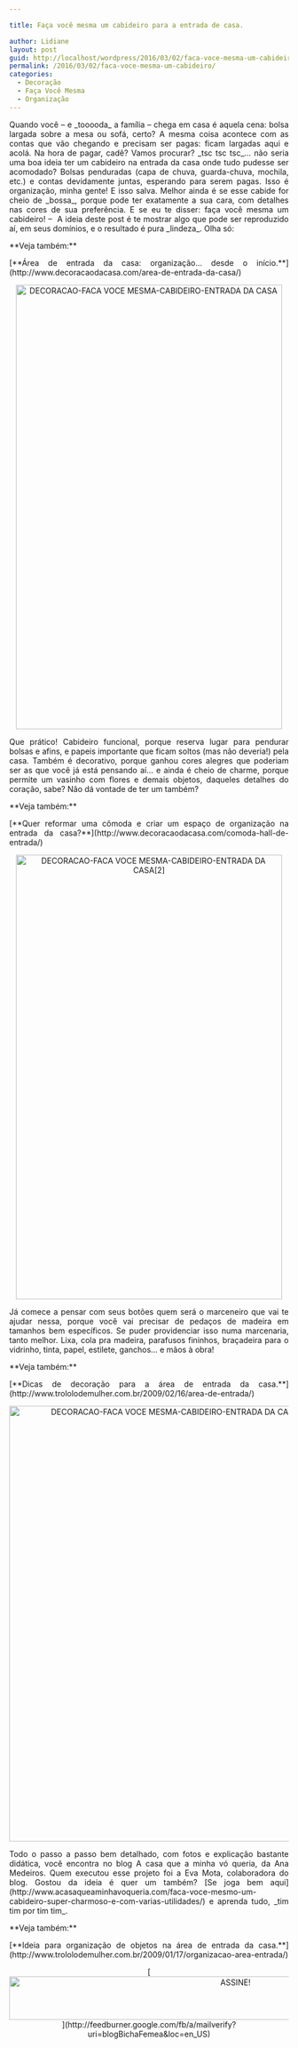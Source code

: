 ```yaml
---

title: Faça você mesma um cabideiro para a entrada de casa.

author: Lidiane
layout: post
guid: http://localhost/wordpress/2016/03/02/faca-voce-mesma-um-cabideiro/
permalink: /2016/03/02/faca-voce-mesma-um-cabideiro/
categories:
  - Decoração
  - Faça Você Mesma
  - Organização
---
```

<p align="justify">
  Quando você – e _tooooda_ a família – chega em casa é aquela cena: bolsa largada sobre a mesa ou sofá, certo? A mesma coisa acontece com as contas que vão chegando e precisam ser pagas: ficam largadas aqui e acolá. Na hora de pagar, cadê? Vamos procurar? _tsc tsc tsc_… não seria uma boa ideia ter um cabideiro na entrada da casa onde tudo pudesse ser acomodado? Bolsas penduradas (capa de chuva, guarda-chuva, mochila, etc.) e contas devidamente juntas, esperando para serem pagas. Isso é organização, minha gente! E isso salva. Melhor ainda é se esse cabide for cheio de _bossa_, porque pode ter exatamente a sua cara, com detalhes nas cores de sua preferência. E se eu te disser: faça você mesma um cabideiro! &#8211;  A ideia deste post é te mostrar algo que pode ser reproduzido aí, em seus domínios, e o resultado é pura _lindeza_. Olha só:
</p>

<p align="justify">
  **Veja também:**
</p>

<p align="justify">
  [**Área de entrada da casa: organização… desde o início.**](http://www.decoracaodacasa.com/area-de-entrada-da-casa/) 
</p>

<p align="center">
  <img class="alignnone size-full wp-image-12025" src="http://www.trololodemulher.com.br/blog/wp-content/uploads/2016/03/DECORACAO-FACA-VOCE-MESMA-CABIDEIRO-ENTRADA-DA-CASA.jpg" alt="DECORACAO-FACA VOCE MESMA-CABIDEIRO-ENTRADA DA CASA" width="480" height="800" />
</p>

<p align="justify">
  Que prático! Cabideiro funcional, porque reserva lugar para pendurar bolsas e afins, e papeis importante que ficam soltos (mas não deveria!) pela casa. Também é decorativo, porque ganhou cores alegres que poderiam ser as que você já está pensando aí… e ainda é cheio de charme, porque permite um vasinho com flores e demais objetos, daqueles detalhes do coração, sabe? Não dá vontade de ter um também?
</p>

<p align="justify">
  **Veja também:**
</p>

<p align="justify">
  [**Quer reformar uma cômoda e criar um espaço de organização na entrada da casa?**](http://www.decoracaodacasa.com/comoda-hall-de-entrada/) 
</p>

<p align="center">
  <img class="alignnone size-full wp-image-12026" src="http://www.trololodemulher.com.br/blog/wp-content/uploads/2016/03/DECORACAO-FACA-VOCE-MESMA-CABIDEIRO-ENTRADA-DA-CASA2.jpg" alt="DECORACAO-FACA VOCE MESMA-CABIDEIRO-ENTRADA DA CASA[2]" width="480" height="800" />
</p>

<p align="justify">
  Já comece a pensar com seus botões quem será o marceneiro que vai te ajudar nessa, porque você vai precisar de pedaços de madeira em tamanhos bem específicos. Se puder providenciar isso numa marcenaria, tanto melhor. Lixa, cola pra madeira, parafusos fininhos, braçadeira para o vidrinho, tinta, papel, estilete, ganchos… e mãos à obra!
</p>

<p align="justify">
  **Veja também:**
</p>

<p align="justify">
  [**Dicas de decoração para a área de entrada da casa.**](http://www.trololodemulher.com.br/2009/02/16/area-de-entrada/) 
</p>

<p align="center">
  <img class="alignnone size-full wp-image-12027" src="http://www.trololodemulher.com.br/blog/wp-content/uploads/2016/03/DECORACAO-FACA-VOCE-MESMA-CABIDEIRO-ENTRADA-DA-CASA3.jpg" alt="DECORACAO-FACA VOCE MESMA-CABIDEIRO-ENTRADA DA CASA[3]" width="600" height="784" />
</p>

<p align="justify">
  Todo o passo a passo bem detalhado, com fotos e explicação bastante didática, você encontra no blog A casa que a minha vó queria, da Ana Medeiros. Quem executou esse projeto foi a Eva Mota, colaboradora do blog. Gostou da ideia é quer um também? [Se joga bem aqui](http://www.acasaqueaminhavoqueria.com/faca-voce-mesmo-um-cabideiro-super-charmoso-e-com-varias-utilidades/)  e aprenda tudo, _tim tim por tim tim_.
</p>

<p align="justify">
  **Veja também:**
</p>

<p align="justify">
  [**Ideia para organização de objetos na área de entrada da casa.**](http://www.trololodemulher.com.br/2009/01/17/organizacao-area-entrada/) 
</p>

<p align="center">
  [<img class="alignnone size-full wp-image-10439" src="http://www.trololodemulher.com.br/blog/wp-content/uploads/2014/09/ASSINE.png" alt="ASSINE!" width="800" height="78" />](http://feedburner.google.com/fb/a/mailverify?uri=blogBichaFemea&loc=en_US) 
</p>

<p align="justify">